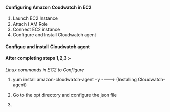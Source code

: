#### Configuring Amazon Coudwatch in EC2  ###########

1. Launch EC2 Instance
2. Attach I AM Role
3. Connect EC2 instance
4. Configure and Install Cloudwatch agent 


#### Configue and install Cloudwatch agent ####

#### After completing steps 1,2,3 :- ###

_Linux commands in EC2 to Configure_

1. yum install amazon-cloudwatch-agent -y ----> (Installing Cloudwatch-agent)

2. Go to the opt directory and configure the json file

3. 
   
